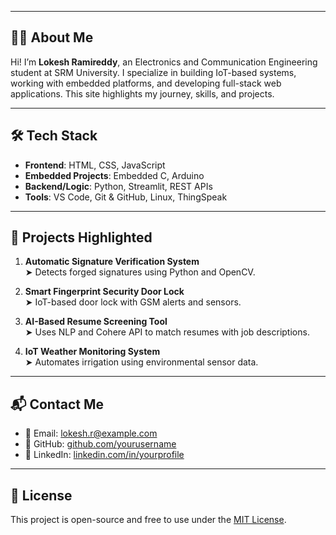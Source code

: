
---

## 🧑‍💻 About Me

Hi! I’m **Lokesh Ramireddy**, an Electronics and Communication Engineering student at SRM University. I specialize in building IoT-based systems, working with embedded platforms, and developing full-stack web applications. This site highlights my journey, skills, and projects.

---

## 🛠️ Tech Stack

- **Frontend**: HTML, CSS, JavaScript
- **Embedded Projects**: Embedded C, Arduino
- **Backend/Logic**: Python, Streamlit, REST APIs
- **Tools**: VS Code, Git & GitHub, Linux, ThingSpeak

---

## 💼 Projects Highlighted

1. **Automatic Signature Verification System**  
   ➤ Detects forged signatures using Python and OpenCV.

2. **Smart Fingerprint Security Door Lock**  
   ➤ IoT-based door lock with GSM alerts and sensors.

3. **AI-Based Resume Screening Tool**  
   ➤ Uses NLP and Cohere API to match resumes with job descriptions.

4. **IoT Weather Monitoring System**  
   ➤ Automates irrigation using environmental sensor data.

---

## 📬 Contact Me

- 📧 Email: lokesh.r@example.com
- 🔗 GitHub: [github.com/yourusername](https://github.com/yourusername)
- 🔗 LinkedIn: [linkedin.com/in/yourprofile](https://linkedin.com/in/yourprofile)

---

## 📄 License

This project is open-source and free to use under the [MIT License](LICENSE).

